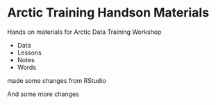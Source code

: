 # Arctic Training Handson Materials 
Hands on materials for Arctic Data Training Workshop 

* Data 
* Lessons 
* Notes 
* Words

made some changes from RStudio

And some more changes